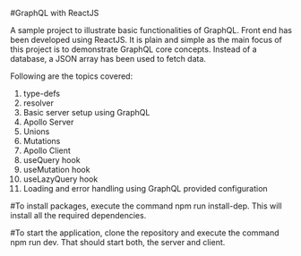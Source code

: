 #GraphQL with ReactJS

A sample project to illustrate basic functionalities of GraphQL. Front end has been developed using ReactJS. It is plain and simple as the main focus of this project is to demonstrate GraphQL core concepts. Instead of a database, a JSON array has been used to fetch data.

Following are the topics covered:
1. type-defs
2. resolver
3. Basic server setup using GraphQL
4. Apollo Server
5. Unions
6. Mutations
7. Apollo Client
8. useQuery hook
9. useMutation hook
10. useLazyQuery hook
11. Loading and error handling using GraphQL provided configuration


#To install packages, execute the command npm run install-dep. This will install all the required dependencies.

#To start the application, clone the repository and execute the command npm run dev. That should start both, the server and client.
